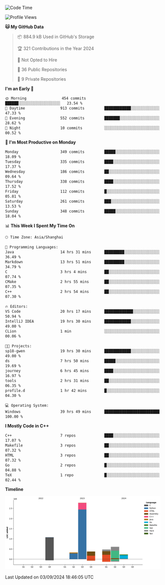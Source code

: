 <!--
**Salvely/Salvely** is a ✨ _special_ ✨ repository because its `README.md` (this file) appears on your GitHub profile.

Here are some ideas to get you started:

- 🔭 I’m currently working on ...
- 🌱 I’m currently learning ...
- 👯 I’m looking to collaborate on ...
- 🤔 I’m looking for help with ...
- 💬 Ask me about ...
- 📫 How to reach me: ...
- 😄 Pronouns: ...
- ⚡ Fun fact: ...
-->

<!--START_SECTION:waka-->
![Code Time](http://img.shields.io/badge/Code%20Time-962%20hrs%2020%20mins-blue)

![Profile Views](http://img.shields.io/badge/Profile%20Views-9-blue)

**🐱 My GitHub Data** 

> 📦 884.9 kB Used in GitHub's Storage 
 > 
> 🏆 321 Contributions in the Year 2024
 > 
> 🚫 Not Opted to Hire
 > 
> 📜 36 Public Repositories 
 > 
> 🔑 9 Private Repositories 
 > 
**I'm an Early 🐤** 

```text
🌞 Morning                454 commits         ██████░░░░░░░░░░░░░░░░░░░   23.54 % 
🌆 Daytime                913 commits         ████████████░░░░░░░░░░░░░   47.33 % 
🌃 Evening                552 commits         ███████░░░░░░░░░░░░░░░░░░   28.62 % 
🌙 Night                  10 commits          ░░░░░░░░░░░░░░░░░░░░░░░░░   00.52 % 
```
📅 **I'm Most Productive on Monday** 

```text
Monday                   349 commits         █████░░░░░░░░░░░░░░░░░░░░   18.09 % 
Tuesday                  335 commits         ████░░░░░░░░░░░░░░░░░░░░░   17.37 % 
Wednesday                186 commits         ██░░░░░░░░░░░░░░░░░░░░░░░   09.64 % 
Thursday                 338 commits         ████░░░░░░░░░░░░░░░░░░░░░   17.52 % 
Friday                   112 commits         █░░░░░░░░░░░░░░░░░░░░░░░░   05.81 % 
Saturday                 261 commits         ███░░░░░░░░░░░░░░░░░░░░░░   13.53 % 
Sunday                   348 commits         █████░░░░░░░░░░░░░░░░░░░░   18.04 % 
```


📊 **This Week I Spent My Time On** 

```text
🕑︎ Time Zone: Asia/Shanghai

💬 Programming Languages: 
Java                     14 hrs 31 mins      █████████░░░░░░░░░░░░░░░░   36.49 % 
Markdown                 13 hrs 51 mins      █████████░░░░░░░░░░░░░░░░   34.79 % 
C                        3 hrs 4 mins        ██░░░░░░░░░░░░░░░░░░░░░░░   07.74 % 
CMake                    2 hrs 55 mins       ██░░░░░░░░░░░░░░░░░░░░░░░   07.35 % 
C++                      2 hrs 54 mins       ██░░░░░░░░░░░░░░░░░░░░░░░   07.30 % 

🔥 Editors: 
VS Code                  20 hrs 17 mins      █████████████░░░░░░░░░░░░   50.94 % 
IntelliJ IDEA            19 hrs 30 mins      ████████████░░░░░░░░░░░░░   49.00 % 
CLion                    1 min               ░░░░░░░░░░░░░░░░░░░░░░░░░   00.06 % 

🐱‍💻 Projects: 
sp18-gwen                19 hrs 30 mins      ████████████░░░░░░░░░░░░░   49.00 % 
ds                       7 hrs 50 mins       █████░░░░░░░░░░░░░░░░░░░░   19.69 % 
journey                  6 hrs 45 mins       ████░░░░░░░░░░░░░░░░░░░░░   16.97 % 
tools                    2 hrs 31 mins       ██░░░░░░░░░░░░░░░░░░░░░░░   06.35 % 
profile.d                1 hr 42 mins        █░░░░░░░░░░░░░░░░░░░░░░░░   04.30 % 

💻 Operating System: 
Windows                  39 hrs 49 mins      █████████████████████████   100.00 % 
```

**I Mostly Code in C++** 

```text
C++                      7 repos             ████░░░░░░░░░░░░░░░░░░░░░   17.07 % 
Makefile                 3 repos             ██░░░░░░░░░░░░░░░░░░░░░░░   07.32 % 
HTML                     3 repos             ██░░░░░░░░░░░░░░░░░░░░░░░   07.32 % 
Go                       2 repos             █░░░░░░░░░░░░░░░░░░░░░░░░   04.88 % 
TeX                      1 repo              █░░░░░░░░░░░░░░░░░░░░░░░░   02.44 % 
```



**Timeline**

![Lines of Code chart](https://raw.githubusercontent.com/Salvely/Salvely/main/assets/bar_graph.png)


 Last Updated on 03/09/2024 18:46:05 UTC
<!--END_SECTION:waka-->
<!-- ### [![Typing SVG](https://readme-typing-svg.demolab.com?font=JetBrains+Mono&size=22&pause=1000&width=435&height=70&lines=Hi!+I'm+Wen+Gao.+Nice+to+see+you!)](https://git.io/typing-svg)

[![Salvely's GitHub stats](https://github-readme-stats.vercel.app/api?username=Salvely&count_private=true&show_icons=true&theme=buefy&include_all_commits=true)](https://github.com/anuraghazr/github-readme-stats)
[![Top Langs](https://github-readme-stats.vercel.app/api/top-langs/?username=Salvely)](https://github.com/anuraghazr/github-readme-stats)


![Leetcode Stats](https://leetcard.jacoblin.cool/Salvely?theme=wtf&font=Kameron&ext=activity&show_rank=true)

![](https://komarev.com/ghpvc/?username=Salvely)
-->

